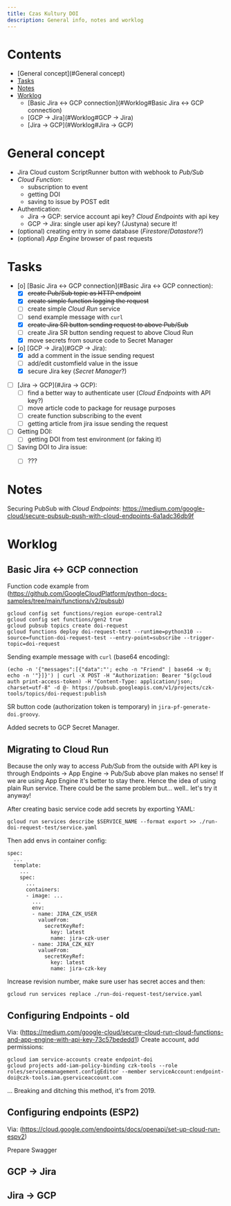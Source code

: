 ```yaml
---
title: Czas Kultury DOI
description: General info, notes and worklog
---
```


# Contents

- [General concept](#General concept)
- [Tasks](#Tasks)
- [Notes](#Notes)
- [Worklog](#Worklog)
  - [Basic Jira <-> GCP connection](#Worklog#Basic Jira <-> GCP connection)
  - [GCP -> Jira](#Worklog#GCP -> Jira)
  - [Jira -> GCP](#Worklog#Jira -> GCP)

# General concept

* Jira Cloud custom ScriptRunner button with webhook to *Pub/Sub*
* *Cloud Function*:
	* subscription to event
	* getting DOI
	* saving to issue by POST edit
* Authentication:
	* Jira -> GCP: service account api key? *Cloud Endpoints* with api key
	* GCP -> Jira: single user api key? (Justyna) secure it!
* (optional) creating entry in some database (*Firestore*/*Datastore*?)
* (optional) *App Engine* browser of past requests


# Tasks

- [o] [Basic Jira <-> GCP connection](#Basic Jira <-> GCP connection):
	- [X] ~~create Pub/Sub topic as HTTP endpoint~~
	- [X] ~~create simple function logging the request~~
	- [ ] create simple *Cloud Run* service
	- [ ] send example message with `curl`
	- [X] ~~create Jira SR button sending request to above Pub/Sub~~
	- [ ] create Jira SR button sending request to above Cloud Run
	- [X] move secrets from source code to Secret Manager

- [o] [GCP -> Jira](#GCP -> Jira):
	- [X] add a comment in the issue sending request
	- [ ] add/edit customfield value in the issue
	- [X] secure Jira key (*Secret Manager*?)

- [ ] [Jira -> GCP](#Jira -> GCP):
	- [ ] find a better way to authenticate user (*Cloud Endpoints* with API key?)
	- [ ] move article code to package for reusage purposes
	- [ ] create function subscribing to the event
	- [ ] getting article from jira issue sending the request

- [ ] Getting DOI:
	- [ ] getting DOI from test environment (or faking it)

- [ ] Saving DOI to Jira issue:
	- [ ] ???


# Notes
Securing PubSub with *Cloud Endpoints*: https://medium.com/google-cloud/secure-pubsub-push-with-cloud-endpoints-6a1adc36db9f


# Worklog
## Basic Jira <-> GCP connection
Function code example from (https://github.com/GoogleCloudPlatform/python-docs-samples/tree/main/functions/v2/pubsub)
```
gcloud config set functions/region europe-central2
gcloud config set functions/gen2 true
gcloud pubsub topics create doi-request
gcloud functions deploy doi-request-test --runtime=python310 --source=function-doi-request-test --entry-point=subscribe --trigger-topic=doi-request
```

Sending example message with `curl` (base64 encoding):
```
(echo -n '{"messages":[{"data":"'; echo -n "Friend" | base64 -w 0; echo -n '"}]}') | curl -X POST -H "Authorization: Bearer "$(gcloud auth print-access-token) -H "Content-Type: application/json; charset=utf-8" -d @- https://pubsub.googleapis.com/v1/projects/czk-tools/topics/doi-request:publish
```

SR button code (authorization token is temporary) in `jira-pf-generate-doi.groovy`.

Added secrets to GCP Secret Manager.

## Migrating to Cloud Run
Because the only way to access *Pub/Sub* from the outside with API key is through Endpoints -> App Engine -> Pub/Sub above plan makes no sense! If we are using App Engine it's better to stay there. Hence the idea of using plain Run service. There could be the same problem but... well.. let's try it anyway!

After creating basic service code add secrets by exporting YAML:
```
gcloud run services describe $SERVICE_NAME --format export >> ./run-doi-request-test/service.yaml
```

Then add envs in container config:
```
spec:
  ...
  template:
    ...
    spec:
      ...
      containers:
      - image: ...
        ...
        env:
        - name: JIRA_CZK_USER
          valueFrom:
            secretKeyRef:
              key: latest
              name: jira-czk-user
        - name: JIRA_CZK_KEY
          valueFrom:
            secretKeyRef:
              key: latest
              name: jira-czk-key
```

Increase revision number, make sure user has secret acces and then:
```
gcloud run services replace ./run-doi-request-test/service.yaml
```

## Configuring Endpoints - old
Via: (https://medium.com/google-cloud/secure-cloud-run-cloud-functions-and-app-engine-with-api-key-73c57bededd1)
Create account, add permissions:
```
gcloud iam service-accounts create endpoint-doi
gcloud projects add-iam-policy-binding czk-tools --role roles/servicemanagement.configEditor --member serviceAccount:endpoint-doi@czk-tools.iam.gserviceaccount.com
```
... Breaking and ditching this method, it's from 2019.

## Configuring endpoints (ESP2)
Via: (https://cloud.google.com/endpoints/docs/openapi/set-up-cloud-run-espv2)

Prepare Swagger

## GCP -> Jira

## Jira -> GCP

